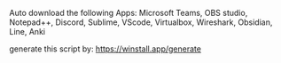 Auto download the following Apps:
Microsoft Teams, OBS studio, Notepad++, Discord, Sublime, VScode, Virtualbox, Wireshark, Obsidian, Line, Anki


generate this script by: https://winstall.app/generate
